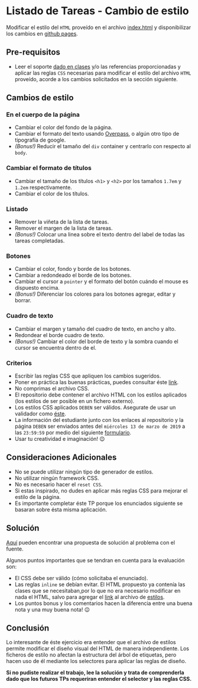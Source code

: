 # Listado de Tareas - Cambio de estilo

Modificar el estilo del `HTML` proveído en el archivo [index.html](index.html) y disponibilizar los cambios en [github pages](https://pages.github.com/).

## Pre-requisitos

* Leer el soporte [dado en clases](../CSS.md) y/o las referencias proporcionadas y aplicar las reglas `CSS` necesarias para modificar el estilo del archivo `HTML` proveído, acorde a los cambios solicitados en la sección siguiente.

## Cambios de estilo

### En el cuerpo de la página

* Cambiar el color del fondo de la página.
* Cambiar el formato del texto usando [Overpass](https://fonts.google.com/specimen/Overpass?selection.family=Overpass), o algún otro tipo de tipografía de google.
* _(Bonus!)_ Reducir el tamaño del `div` container y centrarlo con respecto al `body`.

### Cambiar el formato de títulos

* Cambiar el tamaño de los títulos `<h1>` y `<h2>` por los tamaños `1.7em` y `1.2em` respectivamente.
* Cambiar el color de los títulos.

### Listado

* Remover la viñeta de la lista de tareas.
* Remover el margen de la lista de tareas.
* _(Bonus!)_ Colocar una linea sobre el texto dentro del label de todas las tareas completadas.

### Botones

* Cambiar el color, fondo y borde de los botones.
* Cambiar a redondeado el borde de los botones.
* Cambiar el cursor a `pointer` y el formato del botón cuándo el mouse es dispuesto encima.
* _(Bonus!)_ Diferenciar los colores para los botones agregar, editar y borrar.

### Cuadro de texto

* Cambiar el margen y tamaño del cuadro de texto, en ancho y alto.
* Redondear el borde cuadro de texto.
* _(Bonus!)_ Cambiar el color del borde de texto y la sombra cuando el cursor se encuentra dentro de el.

### Criterios

* Escribir las reglas CSS que apliquen los cambios sugeridos. 
* Poner en práctica las buenas prácticas, puedes consultar éste [link](https://code.tutsplus.com/tutorials/30-css-best-practices-for-beginners--net-6741).
* No comprimas el archivo CSS.
* El repositorio debe contener el archivo HTML con los estilos aplicados (los estilos de ser posible en un fichero externo).
* Los estilos CSS aplicados `DEBEN` ser válidos. Asegurate de usar un validador como [éste](https://jigsaw.w3.org/css-validator).
* La información del estudiante junto con los enlaces al repositorio y la página `DEBEN` ser enviados antes del `miércoles 13 de marzo de 2019` a las `23:59:59` por medio del siguiente [formulario](https://goo.gl/forms/UbLn3CjbQwOy3qbR2).
* Usar tu creatividad e imaginación! 😉

## Consideraciones Adicionales

* No se puede utilizar ningún tipo de generador de estilos.
* No utilizar ningún framework CSS.
* No es necesario hacer el `reset CSS`.
* Si estas inspirado, no dudes en aplicar más reglas CSS para mejorar el estilo de la página.
* Es importante completar éste TP porque los enunciados siguiente se basaran sobre ésta misma aplicación.

## Solución

[Aquí](./) pueden encontrar una propuesta de solución al problema con el fuente.

Algunos puntos importantes que se tendran en cuenta para la evaluación son:

* El CSS debe ser válido (cómo solicitaba el enunciado).
* Las reglas `inline` se debían evitar. El HTML propuesto ya contenía las clases que se necesitaban,por lo que no era necesario modificar en nada el HTML, salvo para agregar el [link](./index.html) al archivo de [estilos](./primary.css).
* Los puntos bonus y los comentarios hacen la diferencia entre una buena nota y una muy buena nota! 😉

## Conclusión

Lo interesante de éste ejercicio era entender que el archivo de estilos permite modificar el diseño visual del HTML de manera independiente. Los ficheros de estilo no afectan la estructura del árbol de etiquetas, pero hacen uso de él mediante los selectores para aplicar las reglas de diseño.

**Si no pudiste realizar el trabajo, lee la solución y trata de comprenderla dado que los futuros TPs requeriran entender el selector y las reglas CSS.**
